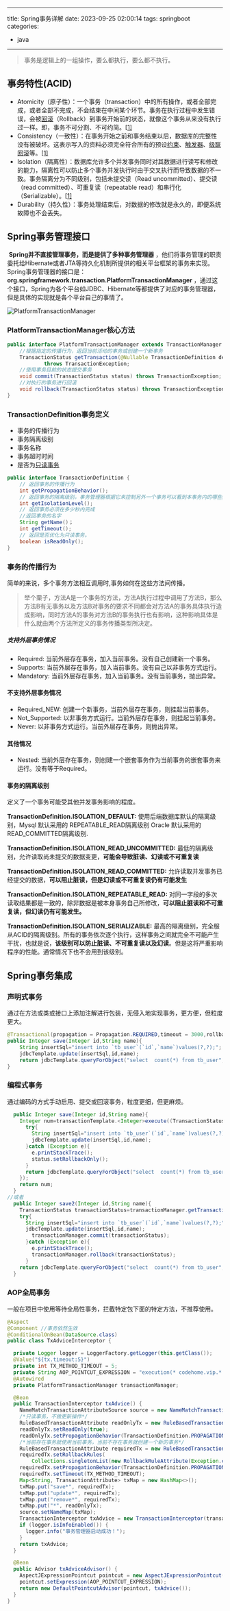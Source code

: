 
---
title: Spring事务详解
date: 2023-09-25 02:00:14
tags: springboot
categories: 
- java
---
> 事务是逻辑上的一组操作，要么都执行，要么都不执行。

## 事务特性(ACID)

- Atomicity（原子性）：一个事务（transaction）中的所有操作，或者全部完成，或者全部不完成，不会结束在中间某个环节。事务在执行过程中发生错误，会被[回滚](https://zh.wikipedia.org/wiki/回滚_(数据管理))（Rollback）到事务开始前的状态，就像这个事务从来没有执行过一样。即，事务不可分割、不可约简。[[1\]](https://zh.wikipedia.org/wiki/ACID#cite_note-acid-1)
- Consistency（一致性）：在事务开始之前和事务结束以后，数据库的完整性没有被破坏。这表示写入的资料必须完全符合所有的预设[约束](https://zh.wikipedia.org/wiki/数据完整性)、[触发器](https://zh.wikipedia.org/wiki/触发器_(数据库))、[级联回滚](https://zh.wikipedia.org/wiki/级联回滚)等。[[1\]](https://zh.wikipedia.org/wiki/ACID#cite_note-acid-1)
- Isolation（隔离性）：数据库允许多个并发事务同时对其数据进行读写和修改的能力，隔离性可以防止多个事务并发执行时由于交叉执行而导致数据的不一致。事务隔离分为不同级别，包括未提交读（Read uncommitted）、提交读（read committed）、可重复读（repeatable read）和串行化（Serializable）。[[1\]](https://zh.wikipedia.org/wiki/ACID#cite_note-acid-1)
- Durability（持久性）：事务处理结束后，对数据的修改就是永久的，即便系统故障也不会丢失。

## Spring事务管理接口

​	**Spring并不直接管理事务，而是提供了多种事务管理器** ，他们将事务管理的职责委托给Hibernate或者JTA等持久化机制所提供的相关平台框架的事务来实现。 Spring事务管理器的接口是： **org.springframework.transaction.PlatformTransactionManager** ，通过这个接口，Spring为各个平台如JDBC、Hibernate等都提供了对应的事务管理器，但是具体的实现就是各个平台自己的事情了。

![PlatformTransactionManager](/img/PlatformTransactionManager.png)

### PlatformTransactionManager核心方法

```java
public interface PlatformTransactionManager extends TransactionManager {
	//根据指定的传播行为，返回当前活动的事务或创建一个新事务
	TransactionStatus getTransaction(@Nullable TransactionDefinition definition)
			throws TransactionException;
	//使用事务目前的状态提交事务
	void commit(TransactionStatus status) throws TransactionException;
	//对执行的事务进行回滚
	void rollback(TransactionStatus status) throws TransactionException;
}

```

### TransactionDefinition事务定义

- 事务的传播行为
- 事务隔离级别
- 事务名称
- 事务超时时间
- 是否为[只读事务](https://blog.csdn.net/andyzhaojianhui/article/details/51984157)

```java
public interface TransactionDefinition {
    // 返回事务的传播行为
    int getPropagationBehavior(); 
    // 返回事务的隔离级别，事务管理器根据它来控制另外一个事务可以看到本事务内的哪些数据
    int getIsolationLevel(); 
    // 返回事务必须在多少秒内完成
    //返回事务的名字
    String getName()；
    int getTimeout();  
    // 返回是否优化为只读事务。
    boolean isReadOnly();
} 

```

### 事务的传播行为

简单的来说，多个事务方法相互调用时,事务如何在这些方法间传播。

> 举个栗子，方法A是一个事务的方法，方法A执行过程中调用了方法B，那么方法B有无事务以及方法B对事务的要求不同都会对方法A的事务具体执行造成影响，同时方法A的事务对方法B的事务执行也有影响，这种影响具体是什么就由两个方法所定义的事务传播类型所决定。

##### 支持外层事务情况

- Required: 当前外层存在事务，加入当前事务。没有自己创建新一个事务。
- Supports: 当前外层存在事务，加入当前事务。没有自己以非事务方式运行。
- Mandatory: 当前外层存在事务，加入当前事务。没有当前事务，抛出异常。

#### 不支持外层事务情况

- Required_NEW: 创建一个新事务，当前外层存在事务，则挂起当前事务。
- Not_Supported: 以非事务方式运行。当前外层存在事务，则挂起当前事务。
- Never: 以非事务方式运行。当前外层存在事务，则抛出异常。

#### 其他情况
- Nested: 当前外层存在事务，则创建一个嵌套事务作为当前事务的嵌套事务来运行。没有等于Required。

#### 事务的隔离级别

定义了一个事务可能受其他并发事务影响的程度。

**TransactionDefinition.ISOLATION_DEFAULT:**	使用后端数据库默认的隔离级别，Mysql 默认采用的 REPEATABLE_READ隔离级别 Oracle 默认采用的 READ_COMMITTED隔离级别.

**TransactionDefinition.ISOLATION_READ_UNCOMMITTED:** 最低的隔离级别，允许读取尚未提交的数据变更，**可能会导致脏读、幻读或不可重复读**

**TransactionDefinition.ISOLATION_READ_COMMITTED:** 	允许读取并发事务已经提交的数据，**可以阻止脏读，但是幻读或不可重复读仍有可能发生**

**TransactionDefinition.ISOLATION_REPEATABLE_READ:** 	对同一字段的多次读取结果都是一致的，除非数据是被本身事务自己所修改，**可以阻止脏读和不可重复读，但幻读仍有可能发生。**

**TransactionDefinition.ISOLATION_SERIALIZABLE:** 	最高的隔离级别，完全服从ACID的隔离级别。所有的事务依次逐个执行，这样事务之间就完全不可能产生干扰，也就是说，**该级别可以防止脏读、不可重复读以及幻读**。但是这将严重影响程序的性能。通常情况下也不会用到该级别。

## Spring事务集成

### 声明式事务

通过在方法或类或接口上添加注解进行包装，无侵入地实现事务，更方便，但粒度更大。

```java
@Transactional(propagation = Propagation.REQUIRED,timeout = 3000,rollbackFor = Exception.class)
public Integer save(Integer id,String name){
    String insertSql="insert into `tb_user`(`id`,`name`)values(?,?);";
    jdbcTemplate.update(insertSql,id,name);
    return jdbcTemplate.queryForObject("select  count(*) from tb_user",Integer.class);
}
```



### 编程式事务

通过编码的方式手动启用、提交或回滚事务，粒度更细，但更麻烦。

```java
  public Integer save(Integer id,String name){
    Integer num=transactionTemplate.<Integer>execute((TransactionStatus status)->{
      try{
        String insertSql="insert into `tb_user`(`id`,`name`)values(?,?);";
        jdbcTemplate.update(insertSql,id,name);
      }catch (Exception e){
        e.printStackTrace();
        status.setRollbackOnly();
      }
      return jdbcTemplate.queryForObject("select  count(*) from tb_user",Integer.class);
    });
    return num;
  }
//或者
  public Integer save2(Integer id,String name){
    TransactionStatus transactionStatus=transactionManager.getTransaction(new DefaultTransactionDefinition());
    try{
      String insertSql="insert into `tb_user`(`id`,`name`)values(?,?);";
      jdbcTemplate.update(insertSql,id,name);
        transactionManager.commit(transactionStatus);
      }catch (Exception e){
        e.printStackTrace();
        transactionManager.rollback(transactionStatus);
      }
    return jdbcTemplate.queryForObject("select  count(*) from tb_user",Integer.class);
  }
```



### AOP全局事务

一般在项目中使用等待全局性事务，拦截特定包下面的特定方法，不推荐使用。

```java
@Aspect
@Component //事务依然生效
@ConditionalOnBean(DataSource.class)
public class TxAdviceInterceptor {

  private Logger logger = LoggerFactory.getLogger(this.getClass());
  @Value("${tx.timeout:5}")
  private int TX_METHOD_TIMEOUT = 5;
  private String AOP_POINTCUT_EXPRESSION = "execution(* codehome.vip.*.service.*.*(..)) ";
  @Autowired
  private PlatformTransactionManager transactionManager;

  @Bean
  public TransactionInterceptor txAdvice() {
    NameMatchTransactionAttributeSource source = new NameMatchTransactionAttributeSource();
    /*只读事务，不做更新操作*/
    RuleBasedTransactionAttribute readOnlyTx = new RuleBasedTransactionAttribute();
    readOnlyTx.setReadOnly(true);
    readOnlyTx.setPropagationBehavior(TransactionDefinition.PROPAGATION_NOT_SUPPORTED);
    /*当前存在事务就使用当前事务，当前不存在事务就创建一个新的事务*/
    RuleBasedTransactionAttribute requiredTx = new RuleBasedTransactionAttribute();
    requiredTx.setRollbackRules(
        Collections.singletonList(new RollbackRuleAttribute(Exception.class)));
    requiredTx.setPropagationBehavior(TransactionDefinition.PROPAGATION_REQUIRED);
    requiredTx.setTimeout(TX_METHOD_TIMEOUT);
    Map<String, TransactionAttribute> txMap = new HashMap<>();
    txMap.put("save*", requiredTx);
    txMap.put("update*", requiredTx);
    txMap.put("remove*", requiredTx);
    txMap.put("*", readOnlyTx);
    source.setNameMap(txMap);
    TransactionInterceptor txAdvice = new TransactionInterceptor(transactionManager, source);
    if (logger.isInfoEnabled()) {
      logger.info("事务管理器启动成功！");
    }
    return txAdvice;
  }

  @Bean
  public Advisor txAdviceAdvisor() {
    AspectJExpressionPointcut pointcut = new AspectJExpressionPointcut();
    pointcut.setExpression(AOP_POINTCUT_EXPRESSION);
    return new DefaultPointcutAdvisor(pointcut, txAdvice());
  }
}
```

